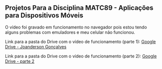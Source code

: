 ## Projetos Para a Disciplina MATC89 - Aplicações para Dispositivos Móveis 

O vídeo foi gravado em funcionamento no navegador pois estou tendo alguns problemas com emuladores e meu celular não funcionou.  
  
Link para a pasta do Drive com o vídeo de funcionamento (parte 1):
[Google Drive - Joanderson Gonçalves](https://drive.google.com/drive/folders/1EZAJRriYgR_NvCIPxeBrczKSH6ocJFo6?usp=sharing)

Link para a pasta do Drive com o vídeo de funcionamento (parte 2):
[Google Drive - parte 2](https://drive.google.com/drive/folders/15LLy7TUr1zOXuPMSCj_-l3WrHh9G9m2j?usp=sharing)
